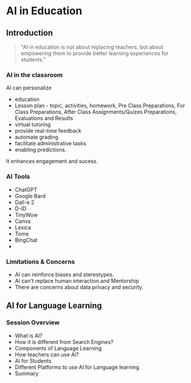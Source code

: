 # AI in Education

## Introduction

> "AI in education is not about replacing teachers, but about empowering them to provide better learning experiences for students."

### AI in the classroom

AI can personalize 
+ education
+ Lesson plan - topic, activities, homework, Pre Class Preparations, For Class Preparations, After Class Assignments/Quizes Preparations, Evaluations and Results
+ virtual tutoring
+ provide real-time feedback
+ automate grading
+ facilitate administrative tasks
+ enabling predictions.

It enhances engagement and sucess.

### AI Tools

+ ChatGPT
+ Google Bard
+ Dall-e 2
+ D-ID
+ TinyWow
+ Canva
+ Lexica
+ Tome
+ BingChat
+ 

### Limitations & Concerns

+ AI can reinforce biases and stereotypes.
+ AI can't replace human interaction and Mentorship
+ There are concerns about data privacy and security.

## AI for Language Learning

### Session Overview

+ What is Al? 
+ How it is different from Search Engines? 
+ Components of Language Learning 
+ How teachers can use Al? 
+ Al for Students 
+ Different Platforms to use Al for Language learning 
+ Summary 

